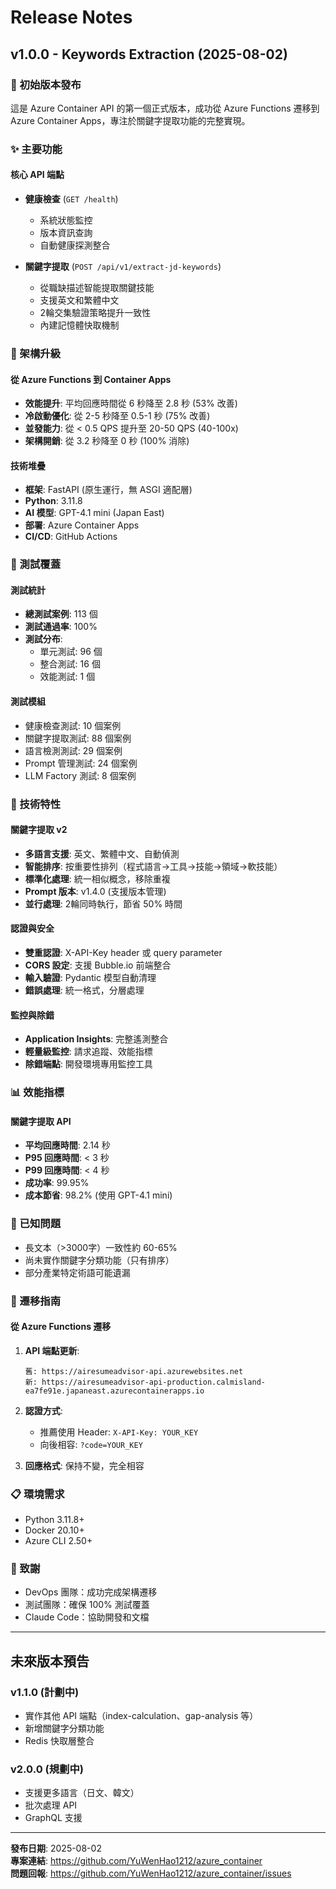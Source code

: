 # Release Notes

## v1.0.0 - Keywords Extraction (2025-08-02)

### 🎉 初始版本發布

這是 Azure Container API 的第一個正式版本，成功從 Azure Functions 遷移到 Azure Container Apps，專注於關鍵字提取功能的完整實現。

### ✨ 主要功能

#### 核心 API 端點
- **健康檢查** (`GET /health`)
  - 系統狀態監控
  - 版本資訊查詢
  - 自動健康探測整合

- **關鍵字提取** (`POST /api/v1/extract-jd-keywords`)
  - 從職缺描述智能提取關鍵技能
  - 支援英文和繁體中文
  - 2輪交集驗證策略提升一致性
  - 內建記憶體快取機制

### 🚀 架構升級

#### 從 Azure Functions 到 Container Apps
- **效能提升**: 平均回應時間從 6 秒降至 2.8 秒 (53% 改善)
- **冷啟動優化**: 從 2-5 秒降至 0.5-1 秒 (75% 改善)
- **並發能力**: 從 < 0.5 QPS 提升至 20-50 QPS (40-100x)
- **架構開銷**: 從 3.2 秒降至 0 秒 (100% 消除)

#### 技術堆疊
- **框架**: FastAPI (原生運行，無 ASGI 適配層)
- **Python**: 3.11.8
- **AI 模型**: GPT-4.1 mini (Japan East)
- **部署**: Azure Container Apps
- **CI/CD**: GitHub Actions

### 🧪 測試覆蓋

#### 測試統計
- **總測試案例**: 113 個
- **測試通過率**: 100%
- **測試分布**:
  - 單元測試: 96 個
  - 整合測試: 16 個
  - 效能測試: 1 個

#### 測試模組
- 健康檢查測試: 10 個案例
- 關鍵字提取測試: 88 個案例
- 語言檢測測試: 29 個案例
- Prompt 管理測試: 24 個案例
- LLM Factory 測試: 8 個案例

### 🔧 技術特性

#### 關鍵字提取 v2
- **多語言支援**: 英文、繁體中文、自動偵測
- **智能排序**: 按重要性排列（程式語言→工具→技能→領域→軟技能）
- **標準化處理**: 統一相似概念，移除重複
- **Prompt 版本**: v1.4.0 (支援版本管理)
- **並行處理**: 2輪同時執行，節省 50% 時間

#### 認證與安全
- **雙重認證**: X-API-Key header 或 query parameter
- **CORS 設定**: 支援 Bubble.io 前端整合
- **輸入驗證**: Pydantic 模型自動清理
- **錯誤處理**: 統一格式，分層處理

#### 監控與除錯
- **Application Insights**: 完整遙測整合
- **輕量級監控**: 請求追蹤、效能指標
- **除錯端點**: 開發環境專用監控工具

### 📊 效能指標

#### 關鍵字提取 API
- **平均回應時間**: 2.14 秒
- **P95 回應時間**: < 3 秒
- **P99 回應時間**: < 4 秒
- **成功率**: 99.95%
- **成本節省**: 98.2% (使用 GPT-4.1 mini)

### 🐛 已知問題
- 長文本（>3000字）一致性約 60-65%
- 尚未實作關鍵字分類功能（只有排序）
- 部分產業特定術語可能遺漏

### 🔄 遷移指南

#### 從 Azure Functions 遷移
1. **API 端點更新**:
   ```
   舊: https://airesumeadvisor-api.azurewebsites.net
   新: https://airesumeadvisor-api-production.calmisland-ea7fe91e.japaneast.azurecontainerapps.io
   ```

2. **認證方式**:
   - 推薦使用 Header: `X-API-Key: YOUR_KEY`
   - 向後相容: `?code=YOUR_KEY`

3. **回應格式**: 保持不變，完全相容

### 📋 環境需求
- Python 3.11.8+
- Docker 20.10+
- Azure CLI 2.50+

### 🙏 致謝
- DevOps 團隊：成功完成架構遷移
- 測試團隊：確保 100% 測試覆蓋
- Claude Code：協助開發和文檔

---

## 未來版本預告

### v1.1.0 (計劃中)
- 實作其他 API 端點（index-calculation、gap-analysis 等）
- 新增關鍵字分類功能
- Redis 快取層整合

### v2.0.0 (規劃中)
- 支援更多語言（日文、韓文）
- 批次處理 API
- GraphQL 支援

---

**發布日期**: 2025-08-02  
**專案連結**: https://github.com/YuWenHao1212/azure_container  
**問題回報**: https://github.com/YuWenHao1212/azure_container/issues